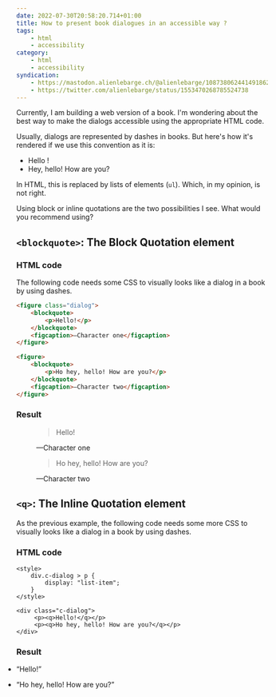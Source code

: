 ```yaml
---
date: 2022-07-30T20:58:20.714+01:00
title: How to present book dialogues in an accessible way ?
tags:
    - html
    - accessibility
category:
    - html
    - accessibility
syndication:
    - https://mastodon.alienlebarge.ch/@alienlebarge/108738062441491862
    - https://twitter.com/alienlebarge/status/1553470268785524738
---
```


Currently, I am building a web version of a book. I'm wondering about the best way to make the dialogs accessible using the appropriate HTML code.

Usually, dialogs are represented by dashes in books. But here's how it's rendered if we use this convention as it is:

-   Hello !
-   Hey, hello! How are you?

In HTML, this is replaced by lists of elements (<code>ul</code>). Which, in my opinion, is not right.

Using block or inline quotations are the two possibilities I see.
What would you recommend using?

## `<blockquote>`: The Block Quotation element

### HTML code

The following code needs some CSS to visually looks like a dialog in a book by using dashes.

```html
<figure class="dialog">
    <blockquote>
        <p>Hello!</p>
    </blockquote>
    <figcaption>—Character one</figcaption>
</figure>

<figure>
    <blockquote>
        <p>Ho hey, hello! How are you?</p>
    </blockquote>
    <figcaption>—Character two</figcaption>
</figure>
```

### Result

<figure>
    <blockquote>
        <p>Hello!</p>
    </blockquote>
    <figcaption>—Character one</figcaption>
</figure>

<figure>
    <blockquote>
        <p>Ho hey, hello! How are you?</p>
    </blockquote>
    <figcaption>—Character two</figcaption>
</figure>

## `<q>`: The Inline Quotation element

As the previous example, the following code needs some more CSS to visually looks like a dialog in a book by using dashes.

### HTML code

```
<style>
    div.c-dialog > p {
        display: "list-item";
    }
</style>

<div class="c-dialog">
     <p><q>Hello!</q></p>
     <p><q>Ho hey, hello! How are you?</q></p>
</div>
```

### Result

<style>
    div.c-dialog > p {
        display: list-item;
    }
</style>

<div class="c-dialog">
    <p><q>Hello!</q></p>
    <p><q>Ho hey, hello! How are you?</q></p>
</div>
